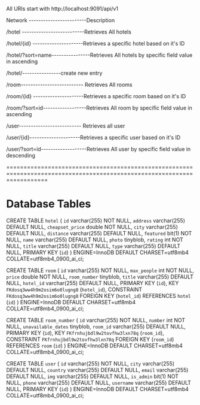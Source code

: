 All URIs start with 
http://localhost:9091/api/v1


Network ------------------------Description


/hotel --------------------------Retrieves All hotels


/hotel/{id} ---------------------Retrieves a specific hotel based on it's ID



/hotel/?sort=name----------------Retrieves All hotels by specific field value in ascending 


/hotel/----------------create new entry



/room-------------------------- Retrieves All  rooms



/room/{id} ---------------------Retrieves a specific room based on it's ID


/room/?sort=id------------------Retrieves All room by specific field value in ascending 



/user-------------------------- Retrieves all user


/user/{id}---------------------Retrieves a specific user based on it's ID


/user/?sort=id-------------------Retrieves All user by specific field value in descending  


========================================================================================================================





Database Tables
========================


CREATE TABLE `hotel` (
  `id` varchar(255) NOT NULL,
  `address` varchar(255) DEFAULT NULL,
  `cheapset_price` double NOT NULL,
  `city` varchar(255) DEFAULT NULL,
  `distance` varchar(255) DEFAULT NULL,
  `featured` bit(1) NOT NULL,
  `name` varchar(255) DEFAULT NULL,
  `photo` tinyblob,
  `rating` int NOT NULL,
  `title` varchar(255) DEFAULT NULL,
  `type` varchar(255) DEFAULT NULL,
  PRIMARY KEY (`id`)
) ENGINE=InnoDB DEFAULT CHARSET=utf8mb4 COLLATE=utf8mb4_0900_ai_ci;




CREATE TABLE `room` (
  `id` varchar(255) NOT NULL,
  `max_people` int NOT NULL,
  `price` double NOT NULL,
  `room_number` tinyblob,
  `title` varchar(255) DEFAULT NULL,
  `hotel_id` varchar(255) DEFAULT NULL,
  PRIMARY KEY (`id`),
  KEY `FKdosq3ww4h9m2osim6o0lugng8` (`hotel_id`),
  CONSTRAINT `FKdosq3ww4h9m2osim6o0lugng8` FOREIGN KEY (`hotel_id`) REFERENCES `hotel` (`id`)
) ENGINE=InnoDB DEFAULT CHARSET=utf8mb4 COLLATE=utf8mb4_0900_ai_ci;




CREATE TABLE `room_number` (
  `id` varchar(255) NOT NULL,
  `number` int NOT NULL,
  `unavailable_dates` tinyblob,
  `room_id` varchar(255) DEFAULT NULL,
  PRIMARY KEY (`id`),
  KEY `FKfrnhujbdl9w2tovfhw3lxn78q` (`room_id`),
  CONSTRAINT `FKfrnhujbdl9w2tovfhw3lxn78q` FOREIGN KEY (`room_id`) REFERENCES `room` (`id`)
) ENGINE=InnoDB DEFAULT CHARSET=utf8mb4 COLLATE=utf8mb4_0900_ai_ci;



CREATE TABLE `user` (
  `id` varchar(255) NOT NULL,
  `city` varchar(255) DEFAULT NULL,
  `country` varchar(255) DEFAULT NULL,
  `email` varchar(255) DEFAULT NULL,
  `img` varchar(255) DEFAULT NULL,
  `is_admin` bit(1) NOT NULL,
  `phone` varchar(255) DEFAULT NULL,
  `username` varchar(255) DEFAULT NULL,
  PRIMARY KEY (`id`)
) ENGINE=InnoDB DEFAULT CHARSET=utf8mb4 COLLATE=utf8mb4_0900_ai_ci;


